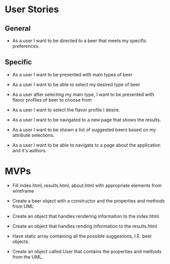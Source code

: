 # User Stories

## General 
- As a user I want to be directed to a beer that meets my specific preferences.

## Specific

- As a user I want to be presented with main types of beer

- As a user I want to be able to select my desired type of beer

- As a user after selecting my main type, I want to be presented with flavor profiles of beer to choose from

- As a user I want to select the flavor profile I desire.

- As a user I want to be navigated to a new page that shows the results.

- As a user I want to be shown a list of suggested beers based on my attribute selections.

- As a user I want to be able to navigate to a page about the application and it's authors.

# MVPs

- Fill index.html, results.html, about.html with appropriate elements from wireframe

- Create a beer object with a constructor and the properties and methods from UML

- Create an object that handles rendering information to the index.html. 

- Create an object that handles rending information to the results.html

- Have static array containing all the possible suggestions, I.E. beer objects.

- Create an object called User that contains the properties and methods from the UML.



